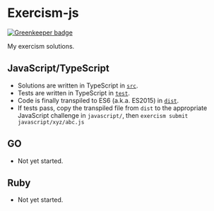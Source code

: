 # Exercism-js

[![Greenkeeper badge](https://badges.greenkeeper.io/petermbenjamin/exercism.svg)](https://greenkeeper.io/)

My exercism solutions.  

## JavaScript/TypeScript
- Solutions are written in TypeScript in [`src`](typescript/src).
- Tests are written in TypeScript in [`test`](typescript/test).
- Code is finally transpiled to ES6 (a.k.a. ES2015) in [`dist`](typescript/dist).
- If tests pass, copy the transpiled file from `dist` to the appropriate JavaScript challenge in `javascript/`, then `exercism submit javascript/xyz/abc.js`

## GO
- Not yet started.

## Ruby
- Not yet started.
